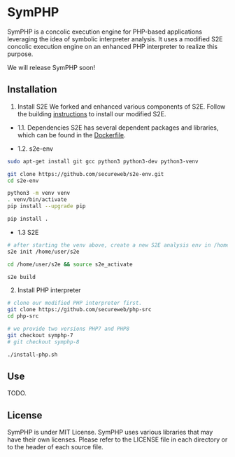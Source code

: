 # SymPHP
SymPHP is a concolic execution engine for PHP-based applications leveraging the idea of symbolic interpreter analysis. It uses a modified S2E concolic execution engine on an enhanced PHP interpreter to realize this purpose.

We will release SymPHP soon!

## Installation
1. Install S2E
We forked and enhanced various components of S2E.
Follow the building [instructions](https://s2e.systems/docs/s2e-env.html#id2) to install our modified S2E. 

- 1.1. Dependencies
S2E has several dependent packages and libraries, which can be found in the [Dockerfile](https://github.com/secureweb/s2e/blob/master/Dockerfile).

- 1.2. s2e-env
```sh
sudo apt-get install git gcc python3 python3-dev python3-venv

git clone https://github.com/secureweb/s2e-env.git
cd s2e-env

python3 -m venv venv
. venv/bin/activate
pip install --upgrade pip

pip install .
```

- 1.3 S2E
```sh
# after starting the venv above, create a new S2E analysis env in /home/user/s2e
s2e init /home/user/s2e 

cd /home/user/s2e && source s2e_activate

s2e build
```

2. Install PHP interpreter
```sh
# clone our modified PHP interpreter first.
git clone https://github.com/secureweb/php-src
cd php-src

# we provide two versions PHP7 and PHP8
git checkout symphp-7
# git checkout symphp-8

./install-php.sh
```

## Use
TODO.

## License
SymPHP is under MIT License. 
SymPHP uses various libraries that may have their own licenses.
Please refer to the LICENSE file in each directory or to the header of each source file.
